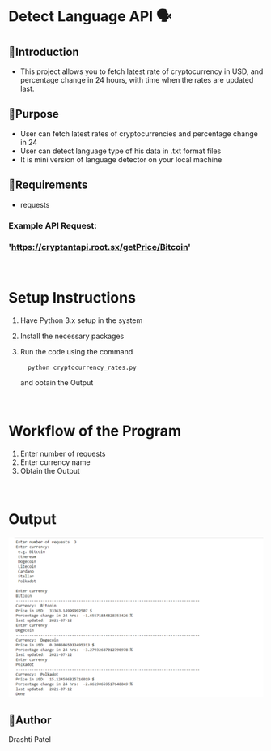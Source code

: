 # Detect Language API 🗣

## 🔹Introduction
<ul>
  <li>This project allows you to fetch latest rate of cryptocurrency in USD, and percentage change in 24 hours, with time when the rates are updated last.</li>
</ul>

## 🔹Purpose
<ul>
  <li>User can fetch latest rates of cryptocurrencies and percentage change in 24 </li>
  <li>User can detect language type of his data in .txt format files</li>
  <li>It is mini version of language detector on your local machine</li>
</ul>

## 🔹Requirements
<ul>
  <li>requests</li>
</ul>
  
    

### Example API Request: 
### 'https://cryptantapi.root.sx/getPrice/Bitcoin'

<br>

# Setup Instructions

1. Have Python 3.x setup in the system
2. Install the necessary packages 
3. Run the code using the command

    ```
      python cryptocurrency_rates.py
    ```
   and obtain the Output

<br> 

# Workflow of the Program

1. Enter number of requests
2. Enter currency name
5. Obtain the Output

<br> 

# Output

<img src="Images/a.png">


## 🔹Author
   Drashti Patel
